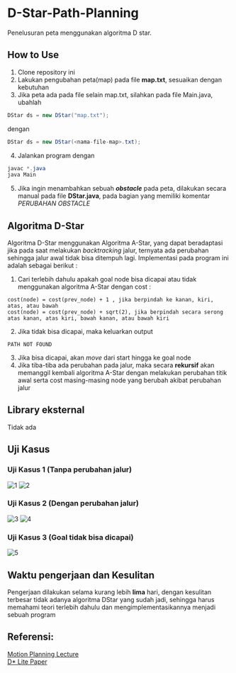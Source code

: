 # D-Star-Path-Planning
Penelusuran peta menggunakan algoritma D star.

## How to Use
1. Clone repository ini
2. Lakukan pengubahan peta(map) pada file **map.txt**, sesuaikan dengan kebutuhan
3. Jika peta ada pada file selain map.txt, silahkan pada file Main.java, ubahlah

```java
DStar ds = new DStar("map.txt");
```
dengan
```java
DStar ds = new DStar(<nama-file-map>.txt);
```

4. Jalankan program dengan 
```java
javac *.java
java Main
```

5. Jika ingin menambahkan sebuah **_obstacle_** pada peta, dilakukan secara manual pada file **DStar.java**, pada bagian yang memiliki komentar _PERUBAHAN OBSTACLE_

## Algoritma D-Star
Algoritma D-Star menggunakan Algoritma A-Star, yang dapat beradaptasi jika pada saat melakukan _backtracking_ jalur, ternyata ada perubahan sehingga jalur awal tidak bisa ditempuh lagi.
Implementasi pada program ini adalah sebagai berikut :
1. Cari terlebih dahulu apakah goal node bisa dicapai atau tidak menggunakan algoritma A-Star dengan cost :
```
cost(node) = cost(prev_node) + 1 , jika berpindah ke kanan, kiri, atas, atau bawah
cost(node) = cost(prev_node) + sqrt(2), jika berpindah secara serong atas kanan, atas kiri, bawah kanan, atau bawah kiri
```
2. Jika tidak bisa dicapai, maka keluarkan output 
```
PATH NOT FOUND
```
3. Jika bisa dicapai, akan _move_ dari start hingga ke goal node
4. Jika tiba-tiba ada perubahan pada jalur, maka secara **rekursif** akan memanggil kembali algoritma A-Star dengan melakukan perubahan titik awal serta cost masing-masing node yang berubah akibat perubahan jalur

## Library eksternal
Tidak ada

## Uji Kasus

### Uji Kasus 1 (Tanpa perubahan jalur)
![1](https://user-images.githubusercontent.com/38171936/58598349-352f8700-82a6-11e9-9197-e58b28aaea5a.JPG)
![2](https://user-images.githubusercontent.com/38171936/58598350-3660b400-82a6-11e9-8217-50902d77fbb0.JPG)

### Uji Kasus 2 (Dengan perubahan jalur)
![3](https://user-images.githubusercontent.com/38171936/58598423-80e23080-82a6-11e9-9e35-5f75eeee1927.JPG)
![4](https://user-images.githubusercontent.com/38171936/58598424-817ac700-82a6-11e9-80db-bb583a2a9ed6.JPG)

### Uji Kasus 3 (Goal tidak bisa dicapai)
![5](https://user-images.githubusercontent.com/38171936/58599296-d9ff9380-82a9-11e9-9a19-75714c244113.JPG)

## Waktu pengerjaan dan Kesulitan
Pengerjaan dilakukan selama kurang lebih **lima** hari, dengan kesulitan terbesar tidak adanya algoritma DStar yang sudah jadi, sehingga harus memahami teori terlebih dahulu dan mengimplementasikannya menjadi sebuah program

## Referensi:<br>
<a href="https://www.cs.cmu.edu/~motionplanning/lecture/AppH-astar-dstar_howie.pdf">Motion Planning Lecture</a><br>
<a href="http://idm-lab.org/bib/abstracts/papers/aaai02b.pdf">D* Lite Paper</a>
